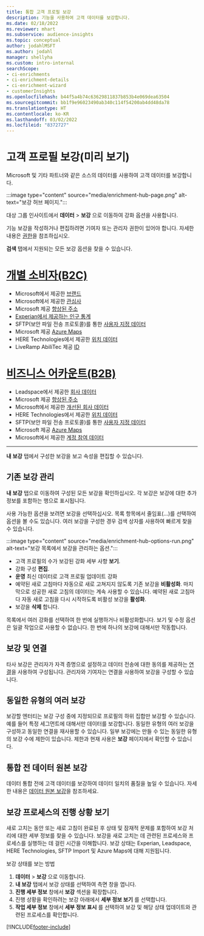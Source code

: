 ```yaml
---
title: 통합 고객 프로필 보강
description: 기능을 사용하여 고객 데이터를 보강합니다.
ms.date: 02/18/2022
ms.reviewer: mhart
ms.subservice: audience-insights
ms.topic: conceptual
author: jodahlMSFT
ms.author: jodahl
manager: shellyha
ms.custom: intro-internal
searchScope:
- ci-enrichments
- ci-enrichment-details
- ci-enrichment-wizard
- customerInsights
ms.openlocfilehash: b44f5a4b74c63629811837b853b4e069dea63504
ms.sourcegitcommit: bb1f9e96023490ab340c114f54200ab4dd48da78
ms.translationtype: HT
ms.contentlocale: ko-KR
ms.lasthandoff: 03/02/2022
ms.locfileid: "8372727"
---
```

# <a name="enrichment-for-customer-profiles-preview"></a>고객 프로필 보강(미리 보기)

Microsoft 및 기타 파트너와 같은 소스의 데이터를 사용하여 고객 데이터를 보강합니다.

:::image type="content" source="media/enrichment-hub-page.png" alt-text="보강 허브 페이지.":::

대상 그룹 인사이트에서 **데이터** > **보강** 으로 이동하여 강화 옵션을 사용합니다.  

기능 보강을 작성하거나 편집하려면 기여자 또는 관리자 권한이 있어야 합니다. 자세한 내용은 [권한](permissions.md)을 참조하십시오.

**검색** 탭에서 지원되는 모든 보강 옵션을 찾을 수 있습니다.

# <a name="individual-consumers-b-to-c"></a>[개별 소비자(B2C)](#tab/b2c)

- Microsoft에서 제공한 [브랜드](enrichment-microsoft.md)
- Microsoft에서 제공한 [관심사](enrichment-microsoft.md)
- Microsoft 제공 [향상된 주소](enrichment-enhanced-addresses.md) 
- [Experian에서 제공하는 인구 통계](enrichment-experian.md)
- SFTP(보안 파일 전송 프로토콜)를 통한 [사용자 지정 데이터](enrichment-SFTP-custom-import.md) 
- Microsoft 제공 [Azure Maps](enrichment-azure-maps.md)
- HERE Technologies에서 제공한 [위치 데이터](enrichment-here.md) 
- LiveRamp AbiliTec 제공 [ID](enrichment-liveramp.md)

# <a name="business-accounts-b-to-b"></a>[비즈니스 어카운트(B2B)](#tab/b2b)

- Leadspace에서 제공한 [회사 데이터](enrichment-leadspace.md)
- Microsoft 제공 [향상된 주소](enrichment-enhanced-addresses.md) 
- Microsoft에서 제공한 [개선된 회사 데이터](enrichment-enhanced-company-data.md)
- HERE Technologies에서 제공한 [위치 데이터](enrichment-here.md) 
- SFTP(보안 파일 전송 프로토콜)를 통한 [사용자 지정 데이터](enrichment-SFTP-custom-import.md) 
- Microsoft 제공 [Azure Maps](enrichment-azure-maps.md)
- Microsoft에서 제공한 [계정 참여 데이터](enrichment-office.md)

---

**내 보강** 탭에서 구성한 보강을 보고 속성을 편집할 수 있습니다.

## <a name="manage-existing-enrichments"></a>기존 보강 관리

**내 보강** 탭으로 이동하여 구성된 모든 보강을 확인하십시오. 각 보강은 보강에 대한 추가 정보를 포함하는 행으로 표시됩니다.

사용 가능한 옵션을 보려면 보강을 선택하십시오. 목록 항목에서 줄임표(...)를 선택하여 옵션을 볼 수도 있습니다. 여러 보강을 구성한 경우 검색 상자를 사용하여 빠르게 찾을 수 있습니다.

:::image type="content" source="media/enrichment-hub-options-run.png" alt-text="보강 목록에서 보강을 관리하는 옵션.":::

- 고객 프로필의 수가 보강된 강화 세부 사항 **보기**.
- 강화 구성 **편집**.
- **운영** 최신 데이터로 고객 프로필 업데이트 강화
- 예약된 새로 고침마다 자동으로 새로 고쳐지지 않도록 기존 보강을 **비활성화**. 마지막으로 성공한 새로 고침의 데이터는 계속 사용할 수 있습니다. 예약된 새로 고침마다 자동 새로 고침을 다시 시작하도록 비활성 보강을 **활성화**.
- 보강을 **삭제** 합니다.

목록에서 여러 강화를 선택하여 한 번에 실행하거나 비활성화합니다. 보기 및 수정 옵션은 일괄 작업으로 사용할 수 없습니다. 한 번에 하나의 보강에 대해서만 작동합니다.

## <a name="enrichments-and-connections"></a>보강 및 연결

타사 보강은 관리자가 자격 증명으로 설정하고 데이터 전송에 대한 동의를 제공하는 [연결](connections.md)을 사용하여 구성됩니다. 관리자와 기여자는 연결을 사용하여 보강을 구성할 수 있습니다.  

## <a name="multiple-enrichments-of-the-same-type"></a>동일한 유형의 여러 보강

보강할 엔터티는 보강 구성 중에 지정되므로 프로필의 하위 집합만 보강할 수 있습니다. 예를 들어 특정 세그먼트에 대해서만 데이터를 보강합니다. 동일한 유형의 여러 보강을 구성하고 동일한 연결을 재사용할 수 있습니다. 일부 보강에는 만들 수 있는 동일한 유형의 보강 수에 제한이 있습니다. 제한과 현재 사용은 **보강** 페이지에서 확인할 수 있습니다.

## <a name="enrich-data-sources-before-unification"></a>통합 전 데이터 원본 보강

데이터 통합 전에 고객 데이터를 보강하여 데이터 일치의 품질을 높일 수 있습니다. 자세한 내용은 [데이터 원본 보강](data-sources-enrichment.md)을 참조하세요.

## <a name="see-the-progress-of-the-enrichment-process"></a>보강 프로세스의 진행 상황 보기

새로 고치는 동안 또는 새로 고침이 완료된 후 상태 및 잠재적 문제를 포함하여 보강 처리에 대한 세부 정보를 찾을 수 있습니다. 보강을 새로 고치는 데 관련된 프로세스와 프로세스를 실행하는 데 걸린 시간을 이해합니다. 보강 상태는 Experian, Leadspace, HERE Technologies, SFTP Import 및 Azure Maps에 대해 지원됩니다.

보강 상태를 보는 방법

1. **데이터** > **보강** 으로 이동합니다. 
1. **내 보강** 탭에서 보강 상태를 선택하여 측면 창을 엽니다. 
1. **진행 세부 정보** 창에서 **보강** 섹션을 확장합니다. 
1. 진행 상황을 확인하려는 보강 아래에서 **세부 정보 보기** 를 선택합니다. 
1. **작업 세부 정보** 창에서 **세부 정보 표시** 를 선택하여 보강 및 해당 상태 업데이트와 관련된 프로세스를 확인합니다. 

[!INCLUDE[footer-include](../includes/footer-banner.md)]
